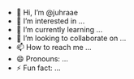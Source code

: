 - 👋 Hi, I’m @juhraae
- 👀 I’m interested in ...
- 🌱 I’m currently learning ...
- 💞️ I’m looking to collaborate on ...
- 📫 How to reach me ...
- 😄 Pronouns: ...
- ⚡ Fun fact: ...

<!---
juhraae/juhraae is a ✨ special ✨ repository because its `README.md` (this file) appears on your GitHub profile.
You can click the Preview link to take a look at your changes.
--->
